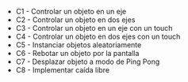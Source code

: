 * C1 - Controlar un objeto en un eje
* C2 - Controlar un objeto en dos ejes
* C3 - Controlar un objeto en un eje con un touch
* C4 - Controlar un objeto en dos ejes con un touch
* C5 - Instanciar objetos aleatoriamente
* C6 - Rebotar un objeto por la pantalla
* C7 - Desplazar objeto a modo de Ping Pong
* C8 - Implementar caída libre